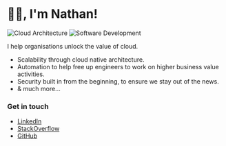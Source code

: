 # 👋🏻, I'm Nathan!

![Cloud Architecture](https://img.shields.io/static/v1?label=Cloud%20Architecture&message=Expert&color=orange)
![Software Development](https://img.shields.io/static/v1?label=Software%20Development&message=Advanced&color=blue)


I help organisations unlock the value of cloud.

* Scalability through cloud native architecture.
* Automation to help free up engineers to work on higher business value activities.
* Security built in from the beginning, to ensure we stay out of the news.
* & much more...

### Get in touch

* [LinkedIn](https://www.linkedin.com/in/nasmith/)
* [StackOverflow](https://stackoverflow.com/users/1218285)
* [GitHub](https://github.com/nsmeef)
